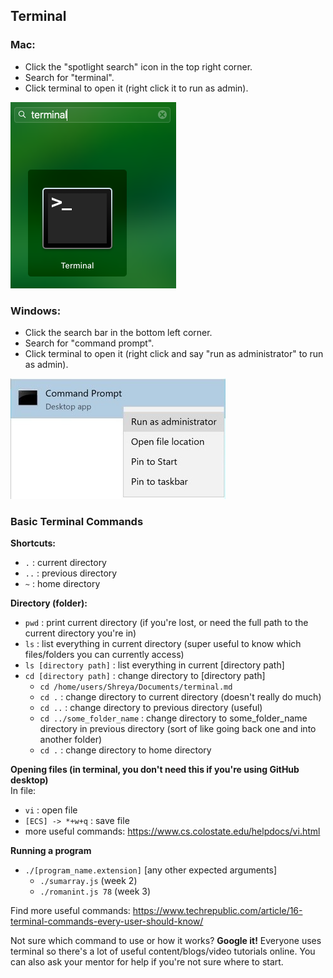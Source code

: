 ## Terminal

### Mac:
* Click the "spotlight search" icon in the top right corner.
* Search for "terminal".
* Click terminal to open it (right click it to run as admin).

![Terminal Instructions](https://github.com/Bahburs/javascript-course/blob/main/images/terminal.png)

### Windows:

* Click the search bar in the bottom left corner.
* Search for "command prompt".
* Click terminal to open it (right click and say "run as administrator" to run as admin).

![Command Prompt Instructions](https://github.com/Bahburs/javascript-course/blob/main/images/commandprompt.png)



### Basic Terminal Commands

**Shortcuts:**
* `.` : current directory
* `..` : previous directory
* `~` : home directory

**Directory (folder):**
* `pwd` : print current directory (if you're lost, or need the full path to the current directory you're in)
* `ls` : list everything in current directory (super useful to know which files/folders you can currently access)
* `ls [directory path]` : list everything in current [directory path]
* `cd [directory path]` : change directory to [directory path] 
  * `cd /home/users/Shreya/Documents/terminal.md`
  * `cd .` : change directory to current directory (doesn't really do much)
  * `cd ..` : change directory to previous directory (useful)
  * `cd ../some_folder_name` : change directory to some_folder_name directory in previous directory (sort of like going back one and into another folder)
  * `cd .` : change directory to home directory

**Opening files (in terminal, you don't need this if you're using GitHub desktop)**  
In file:
* `vi` : open file
* `[ECS] -> *+w+q` : save file
* more useful commands: https://www.cs.colostate.edu/helpdocs/vi.html

**Running a program**
* `./[program_name.extension]` [any other expected arguments]
  * `./sumarray.js` (week 2)
  * `./romanint.js 78` (week 3)

Find more useful commands: https://www.techrepublic.com/article/16-terminal-commands-every-user-should-know/

Not sure which command to use or how it works? **Google it!** Everyone uses terminal so there's a lot of useful content/blogs/video tutorials online. You can also ask your mentor for help if you're not sure where to start.
